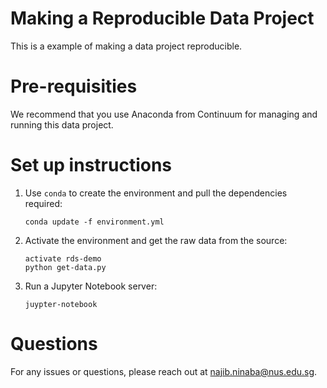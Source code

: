 # Making a Reproducible Data Project

This is a example of making a data project reproducible.

# Pre-requisities

We recommend that you use Anaconda from Continuum for managing and running this data project.

# Set up instructions

1. Use `conda` to create the environment and pull the dependencies required:
    ```
    conda update -f environment.yml
    ```
2. Activate the environment and get the raw data from the source:
    ```
    activate rds-demo
    python get-data.py
    ```

3. Run a Jupyter Notebook server:
    ```
    juypter-notebook
    ```

# Questions

For any issues or questions, please reach out at najib.ninaba@nus.edu.sg.


